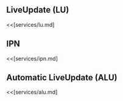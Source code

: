 
## LiveUpdate (LU)

<<[services/lu.md]

## IPN

<<[services/ipn.md]

## Automatic LiveUpdate (ALU)

<<[services/alu.md]
